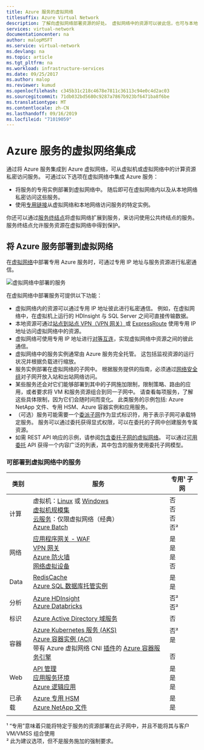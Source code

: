 ```yaml
---
title: Azure 服务的虚拟网络
titlesuffix: Azure Virtual Network
description: 了解向虚拟网络部署资源的好处。 虚拟网络中的资源可以彼此信，也可与本地资源通信，而无需遍历 Internet 的流量。
services: virtual-network
documentationcenter: na
author: malopMSFT
ms.service: virtual-network
ms.devlang: na
ms.topic: article
ms.tgt_pltfrm: na
ms.workload: infrastructure-services
ms.date: 09/25/2017
ms.author: malop
ms.reviewer: kumud
ms.openlocfilehash: c345b31c218c4678e7811c36113c94e0c4d2ac03
ms.sourcegitcommit: 71db032bd5680c9287a7867b923bf6471ba8f6be
ms.translationtype: MT
ms.contentlocale: zh-CN
ms.lasthandoff: 09/16/2019
ms.locfileid: "71019059"
---
```

# <a name="virtual-network-integration-for-azure-services"></a>Azure 服务的虚拟网络集成

通过将 Azure 服务集成到 Azure 虚拟网络，可从虚拟机或虚拟网络中的计算资源私密访问服务。
可通过以下选项在虚拟网络中集成 Azure 服务：
- 将服务的专用实例部署到虚拟网络中。 随后即可在虚拟网络内以及从本地网络私密访问这些服务。
- 使用[专用链接](../private-link/private-link-overview.md)从虚拟网络和本地网络访问服务的特定实例。

你还可以通过[服务终结点](virtual-network-service-endpoints-overview.md)将虚拟网络扩展到服务，来访问使用公共终结点的服务。 服务终结点允许服务资源在虚拟网络中得到保护。
 
## <a name="deploy-azure-services-into-virtual-networks"></a>将 Azure 服务部署到虚拟网络

在[虚拟网络](virtual-networks-overview.md)中部署专用 Azure 服务时，可通过专用 IP 地址与服务资源进行私密通信。

![虚拟网络中部署的服务](./media/virtual-network-for-azure-services/deploy-service-into-vnet.png)

在虚拟网络中部署服务可提供以下功能：

- 虚拟网络内的资源可以通过专用 IP 地址彼此进行私密通信。 例如，在虚拟网络中，在虚拟机上运行的 HDInsight 与 SQL Server 之间可直接传输数据。
- 本地资源可通过[站点到站点 VPN（VPN 网关）](../vpn-gateway/vpn-gateway-about-vpngateways.md?toc=%2fazure%2fvirtual-network%2ftoc.json#s2smulti)或 [ExpressRoute](../expressroute/expressroute-introduction.md?toc=%2fazure%2fvirtual-network%2ftoc.json) 使用专用 IP 地址访问虚拟网络中的资源。
- 虚拟网络可使用专用 IP 地址进行[对等互连](virtual-network-peering-overview.md)，实现虚拟网络中资源之间的彼此通信。
- 虚拟网络中的服务实例通常由 Azure 服务完全托管。 这包括监视资源的运行状况并根据负载进行缩放。
- 服务实例部署在虚拟网络的子网中。 根据服务提供的指南，必须通过[网络安全组](security-overview.md#network-security-groups)对子网开放入站和出站网络访问。
- 某些服务还会对它们能够部署到其中的子网施加限制，限制策略、路由的应用，或者要求将 VM 和服务资源组合到同一子网中。 请查看每项服务，了解这些具体限制，因为它们会随时间而变化。 此类服务的示例包括: Azure NetApp 文件、专用 HSM、Azure 容器实例和应用服务。 
- （可选）服务可能需要一个[委派子网](virtual-network-manage-subnet.md#add-a-subnet)作为显式标识符，用于表示子网可承载特定服务。 服务可以通过委托获得显式权限，可以在委托的子网中创建服务专属资源。
- 如需 REST API 响应的示例，请参阅[包含委托子网的虚拟网络](https://docs.microsoft.com/rest/api/virtualnetwork/virtualnetworks/get#get-virtual-network-with-a-delegated-subnet)。 可以通过[可用委托](https://docs.microsoft.com/rest/api/virtualnetwork/availabledelegations/list) API 获得一个内容广泛的列表，其中包含的服务使用委托子网模型。

### <a name="services-that-can-be-deployed-into-a-virtual-network"></a>可部署到虚拟网络中的服务

|类别|服务| 专用¹ 子网
|-|-|-|
| 计算 | 虚拟机：[Linux](../virtual-machines/linux/infrastructure-networking-guidelines.md?toc=%2fazure%2fvirtual-network%2ftoc.json) 或 [Windows](../virtual-machines/windows/infrastructure-networking-guidelines.md?toc=%2fazure%2fvirtual-network%2ftoc.json) <br/>[虚拟机规模集](../virtual-machine-scale-sets/virtual-machine-scale-sets-mvss-existing-vnet.md?toc=%2fazure%2fvirtual-network%2ftoc.json)<br/>[云服务](https://msdn.microsoft.com/library/azure/jj156091)：仅限虚拟网络（经典）<br/> [Azure Batch](../batch/batch-api-basics.md?toc=%2fazure%2fvirtual-network%2ftoc.json#virtual-network-vnet-and-firewall-configuration)| 否 <br/> 否 <br/> 否 <br/> 否²
| 网络 | [应用程序网关 - WAF](../application-gateway/application-gateway-ilb-arm.md?toc=%2fazure%2fvirtual-network%2ftoc.json)<br/>[VPN 网关](../vpn-gateway/vpn-gateway-about-vpngateways.md?toc=%2fazure%2fvirtual-network%2ftoc.json)<br/>[Azure 防火墙](../firewall/overview.md?toc=%2fazure%2fvirtual-network%2ftoc.json) <br/>[网络虚拟设备](/windows-server/networking/sdn/manage/use-network-virtual-appliances-on-a-vn) | 是 <br/> 是 <br/> 是 <br/> 否
|Data|[RedisCache](../azure-cache-for-redis/cache-how-to-premium-vnet.md?toc=%2fazure%2fvirtual-network%2ftoc.json)<br/>[Azure SQL 数据库托管实例](../sql-database/sql-database-managed-instance-connectivity-architecture.md?toc=%2fazure%2fvirtual-network%2ftoc.json)| 是 <br/> 是 <br/> 
|分析 | [Azure HDInsight](../hdinsight/hdinsight-extend-hadoop-virtual-network.md?toc=%2fazure%2fvirtual-network%2ftoc.json)<br/>[Azure Databricks](../azure-databricks/what-is-azure-databricks.md?toc=%2fazure%2fvirtual-network%2ftoc.json) |否² <br/> 否² <br/> 
| 标识 | [Azure Active Directory 域服务](../active-directory-domain-services/active-directory-ds-getting-started-vnet.md?toc=%2fazure%2fvirtual-network%2ftoc.json) |否 <br/>
| 容器 | [Azure Kubernetes 服务 (AKS)](../aks/concepts-network.md?toc=%2fazure%2fvirtual-network%2ftoc.json)<br/>[Azure 容器实例 (ACI)](https://www.aka.ms/acivnet)<br/>带有 Azure 虚拟网络 CNI [插件](https://github.com/Azure/acs-engine/tree/master/examples/vnet)的 [Azure 容器服务引擎](https://github.com/Azure/acs-engine)|否²<br/> 是 <br/><br/> 否
| Web | [API 管理](../api-management/api-management-using-with-vnet.md?toc=%2fazure%2fvirtual-network%2ftoc.json)<br/>[应用服务环境](../app-service/web-sites-integrate-with-vnet.md?toc=%2fazure%2fvirtual-network%2ftoc.json)<br/>[Azure 逻辑应用](../logic-apps/connect-virtual-network-vnet-isolated-environment-overview.md?toc=%2fazure%2fvirtual-network%2ftoc.json)<br/>|是 <br/> 是 <br/> 是
| 已承载 | [Azure 专用 HSM](../dedicated-hsm/index.yml?toc=%2fazure%2fvirtual-network%2ftoc.json)<br/>[Azure NetApp 文件](../azure-netapp-files/azure-netapp-files-introduction.md?toc=%2fazure%2fvirtual-network%2ftoc.json)<br/>|是 <br/> 是 <br/>
| | |

¹ “专用”意味着只能将特定于服务的资源部署在此子网中，并且不能将其与客户 VM/VMSS 组合使用 <br/> ² 此为建议选项，但不是服务施加的强制要求。
